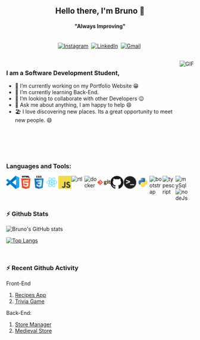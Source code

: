 <p>
  <h2 align="center"><b>Hello there, I'm Bruno 👋</b></h2>
</p>

<p>
  <h4 align="center"><b>"Always Improving"</b></h4>
</p>

<p align="center">
<br>
<a href="https://www.instagram.com/brunombastos/"><img src="https://img.shields.io/badge/instagram-%23E4405F.svg?&style=for-the-badge&logo=instagram&logoColor=white" alt="Instagram" /></a>&nbsp;
<a href="https://www.linkedin.com/in/bruno-monteiro-bastos/"><img src="https://img.shields.io/badge/linkedin-%230077B5.svg?&style=for-the-badge&logo=linkedin&logoColor=white" alt="LinkedIn" /></a>&nbsp;
<a href="mailto:brunomourabastos@gmail.com?subject=Hello%20Bruno"><img src="https://img.shields.io/badge/gmail-%23D14836.svg?&style=for-the-badge&logo=gmail&logoColor=white" alt="Gmail"/></a>&nbsp;
<!--<a href="https://kkvanonymous.github.io/"><img alt="Website" src="https://img.shields.io/website?style=for-the-badge&up_message=portfolio&url=https%3A%2F%2Fkkvanonymous.github.io%2F"></a>-->
</p>

<br>

<img align="right" height="270px" alt="GIF" src="https://i.pinimg.com/originals/e4/26/70/e426702edf874b181aced1e2fa5c6cde.gif" />

### I am a Software Development Student, 
- 🔭 I’m currently working on my Portfolio Website :grin:
- 🌱 I’m currently learning Back-End.
- 👯 I’m looking to collaborate with other Developers :wink:
- 💬 Ask me about anything, I am happy to help :smile:
- 🏖️ I love discovering new places. Its a great opportunity to meet new people. :smile:

<br>
<br>
<br>

<br>

### Languages and Tools: 

<img align="left" alt="Visual Studio Code" width="35px" src="https://raw.githubusercontent.com/github/explore/80688e429a7d4ef2fca1e82350fe8e3517d3494d/topics/visual-studio-code/visual-studio-code.png" />
<img align="left" alt="HTML5" width="35px" src="https://raw.githubusercontent.com/github/explore/80688e429a7d4ef2fca1e82350fe8e3517d3494d/topics/html/html.png" />
<img align="left" alt="CSS3" width="35px" src="https://raw.githubusercontent.com/github/explore/80688e429a7d4ef2fca1e82350fe8e3517d3494d/topics/css/css.png" />
<img align="left" alt="React" width="35px" src="https://raw.githubusercontent.com/github/explore/80688e429a7d4ef2fca1e82350fe8e3517d3494d/topics/react/react.png" />
<img align="left" alt="JavaScript" width="35px" src="https://raw.githubusercontent.com/github/explore/80688e429a7d4ef2fca1e82350fe8e3517d3494d/topics/javascript/javascript.png" />
<img align="left" alt="rtl" width="35px" src="https://testing-library.com/img/octopus-128x128.png" />
<img align="left" alt="docker" width="35px" src="https://cdn-icons-png.flaticon.com/512/919/919853.png" />
<img align="left" alt="Git" width="35px" src="https://raw.githubusercontent.com/github/explore/80688e429a7d4ef2fca1e82350fe8e3517d3494d/topics/git/git.png" />
<img align="left" alt="GitHub" width="35px" src="https://raw.githubusercontent.com/github/explore/78df643247d429f6cc873026c0622819ad797942/topics/github/github.png" />
<img align="left" alt="terminal" width="35px" src="https://raw.githubusercontent.com/github/explore/80688e429a7d4ef2fca1e82350fe8e3517d3494d/topics/terminal/terminal.png" />
<img align="left" alt="python" width="35px" src="https://raw.githubusercontent.com/github/explore/80688e429a7d4ef2fca1e82350fe8e3517d3494d/topics/python/python.png" />
<img align="left" alt="bootstrap" width="35px" src="https://camo.githubusercontent.com/bec2c92468d081617cb3145a8f3d8103e268bca400f6169c3a68dc66e05c971e/68747470733a2f2f76352e676574626f6f7473747261702e636f6d2f646f63732f352e302f6173736574732f6272616e642f626f6f7473747261702d6c6f676f2d736861646f772e706e67" />
<img align="left" alt="typescript" width="35px" src="https://cdn.icon-icons.com/icons2/2415/PNG/512/typescript_original_logo_icon_146317.png" />
<img align="left" alt="mySql" width="35px" src="https://cdn.icon-icons.com/icons2/2415/PNG/512/mysql_original_wordmark_logo_icon_146417.png" />
<img align="left" alt="nodeJs" width="35px" src="https://nodejs.org/static/images/logos/nodejs-new-pantone-black.svg" />


<br>
<br>
<br>
<br>


### :zap: Github Stats

![Bruno's GitHub stats](https://github-readme-stats.vercel.app/api?username=brunomourabastos&show_icons=true&theme=nord)

[![Top Langs](https://github-readme-stats.vercel.app/api/top-langs/?username=brunomourabastos&layout=compact&theme=nord&card_width=70%)](https://github.com/brunomourabastos/github-readme-stats)

<br>

### :zap: Recent Github Activity
  
<!--START_SECTION:activity-->
Front-End
1. <a href="https://github.com/brunomourabastos/app-de-receitas">Recipes App</a>
2. <a href="https://github.com/brunomourabastos/trivia-game">Trivia Game</a>

Back-End:
1. <a href="https://github.com/brunomourabastos/store-manager">Store Manager</a>
2. <a href="https://github.com/brunomourabastos/medieval-store">Medieval Store</a>
<!--END_SECTION:activity-->

<br>

